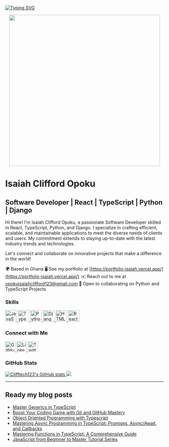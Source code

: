 [![Typing SVG](https://readme-typing-svg.herokuapp.com?color=63CF15&lines=If+you+fail+to+plan+you+plan+to+fail)](https://git.io/typing-svg)

<div align="center">
  <a href="https://github.com/clifftech123/">
    <img src="https://developers.giphy.com/branch/master/static/api-512d36c09662682717108a38bbb5c57d.gif" width="480"/>
  </a>
</div>

# Isaiah Clifford Opoku

## Software Developer | React | TypeScript | Python | Django

Hi there! I'm Isaiah Clifford Opoku, a passionate Software Developer skilled in React, TypeScript, Python, and Django. I specialize in crafting efficient, scalable, and maintainable applications to meet the diverse needs of clients and users. My commitment extends to staying up-to-date with the latest industry trends and technologies.

Let's connect and collaborate on innovative projects that make a difference in the world!

🌍 Based in Ghana
🖥️ See my portfolio at [https://portfolio-isaiah.vercel.app/](https://portfolio-isaiah.vercel.app/)
✉️ Reach out to me at [opokuisaiahclifford123@gmail.com](mailto:opokuisaiahclifford123@gmail.com)
🤝 Open to collaborating on  Python and TypeScript Projects

### Skills

<p align="left">
  <a href="https://developer.mozilla.org/en-US/docs/Web/JavaScript" target="_blank" rel="noreferrer">
    <img src="https://raw.githubusercontent.com/danielcranney/readme-generator/main/public/icons/skills/javascript-colored.svg" width="36" height="36" alt="JavaScript" />
  </a>
  <a href="https://www.typescriptlang.org/" target="_blank" rel="noreferrer">
    <img src="https://raw.githubusercontent.com/danielcranney/readme-generator/main/public/icons/skills/typescript-colored.svg" width="36" height="36" alt="TypeScript" />
  </a>
  <a href="https://www.python.org/" target="_blank" rel="noreferrer">
    <img src="https://raw.githubusercontent.com/danielcranney/readme-generator/main/public/icons/skills/python-colored.svg" width="36" height="36" alt="Python" />
  </a>
  <a href="https://www.djangoproject.com/" target="_blank" rel="noreferrer">
    <img src="https://raw.githubusercontent.com/danielcranney/readme-generator/main/public/icons/skills/django-colored.svg" width="36" height="36" alt="Django" />
  </a>
  <a href="https://developer.mozilla.org/en-US/docs/Glossary/HTML5" target="_blank" rel="noreferrer">
    <img src="https://raw.githubusercontent.com/danielcranney/readme-generator/main/public/icons/skills/html5-colored.svg" width="36" height="36" alt="HTML5" />
  </a>
  <a href="https://reactjs.org/" target="_blank" rel="noreferrer">
    <img src="https://raw.githubusercontent.com/danielcranney/readme-generator/main/public/icons/skills/react-colored.svg" width="36" height="36" alt="React" />
  </a>
  <!-- Add other relevant skills here -->
</p>

### Connect with Me

<p align="left">
  <a href="https://www.github.com/Clifftech123" target="_blank" rel="noreferrer">
    <img src="https://raw.githubusercontent.com/danielcranney/readme-generator/main/public/icons/socials/github.svg" width="32" height="32" alt="GitHub" />
  </a>
  <a href="https://www.linkedin.com/in/isaiah-clifford-opoku/" target="_blank" rel="noreferrer">
    <img src="https://raw.githubusercontent.com/danielcranney/readme-generator/main/public/icons/socials/linkedin.svg" width="32" height="32" alt="LinkedIn" />
  </a>
  <a href="https://www.twitter.com/clifftech_dev" target="_blank" rel="noreferrer">
    <img src="https://raw.githubusercontent.com/danielcranney/readme-generator/main/public/icons/socials/twitter.svg" width="32" height="32" alt="Twitter" />
  </a>
</p>

### GitHub Stats

<a href="http://www.github.com/Clifftech123">
  <img src="https://github-readme-stats.vercel.app/api?username=Clifftech123&show_icons=true&hide=&count_private=true&title_color=ef4444&text_color=000000&icon_color=3382ed&bg_color=ffffff&hide_border=true&show_icons=true" alt="Clifftech123's GitHub stats" />
</a>

<a href="http://www.github.com/Clifftech123">
  <img src="https://github-readme-streak-stats.herokuapp.com/?user=Clifftech123&stroke=000000&background=ffffff&ring=ef4444&fire=ef4444&currStreakNum=000000&currStreakLabel=ef4444&sideNums=000000&sideLabels=000000&dates=000000&hide_border=true" />
</a>

- - -




## Ready my blog posts 

<!-- BLOG-POST-LIST:START -->
* [Master Generics in TypeScript](https://dev.to/cliff123tech/master-generics-in-typescript-3kf3)
* [Boost Your Coding Game with Git and GitHub Mastery](https://dev.to/cliff123tech/boost-your-coding-game-with-git-and-github-mastery-1c2o)
* [Object Oriented Programming with Typescript](https://dev.to/cliff123tech/oop-typescript-jk4)
* [Mastering Async Programming in TypeScript: Promises, Async/Await, and Callbacks](https://dev.to/cliff123tech/mastering-async-programming-in-typescript-promises-asyncawait-and-callbacks-148b)
* [Mastering Functions in TypeScript: A Comprehensive Guide](https://dev.to/cliff123tech/mastering-functions-in-typescript-a-comprehensive-guide-4fmo)
* [JavaScript from Beginner to Master Tutorial Series ](https://dev.to/cliff123tech/series/23246)

<!-- BLOG-POST-LIST:END -->

